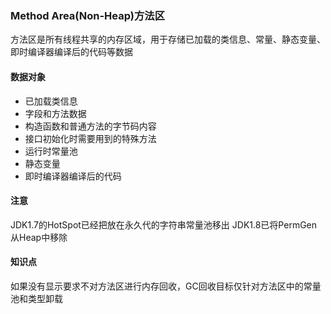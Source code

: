 ### Method Area(Non-Heap)方法区 ###
方法区是所有线程共享的内存区域，用于存储已加载的类信息、常量、静态变量、即时编译器编译后的代码等数据

#### 数据对象 ####
+ 已加载类信息
+ 字段和方法数据
+ 构造函数和普通方法的字节码内容
+ 接口初始化时需要用到的特殊方法
+ 运行时常量池
+ 静态变量
+ 即时编译器编译后的代码

#### 注意 ####
JDK1.7的HotSpot已经把放在永久代的字符串常量池移出
JDK1.8已将PermGen从Heap中移除

#### 知识点 ####
如果没有显示要求不对方法区进行内存回收，GC回收目标仅针对方法区中的常量池和类型卸载
